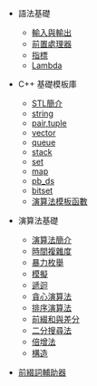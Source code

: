 * 語法基礎
  * [輸入與輸出](/Syntax/optimize.md)
  * [前置處理器](/Syntax/pre_process.md)
  * [指標](/Syntax/pointer.md)
  * [Lambda](/Syntax/function.md)

* C++ 基礎模板庫
  * [STL簡介](/STL/Introduction.md)
  * [string](/STL/string.md)
  * [pair,tuple](/STL/pair.md)
  * [vector](/STL/vector.md)
  * [queue](/STL/queue.md)
  * [stack](/STL/stack.md)
  * [set](/STL/set.md)
  * [map](/STL/map.md)
  * [pb_ds](/STL/pbds.md)
  * [bitset](/STL/bitset.md)
  * [演算法模板函數](/STL/algorithm.md)

* 演算法基礎
  * [演算法簡介](/Basic/Introduction.md)
  * [時間複雜度](/Basic/Time_Complexity.md)
  * [暴力枚舉](/Basic/Enumerate.md)
  * [模擬](/Basic/Implement.md)
  * [遞迴](/Basic/Recursion.md)
  * [貪心演算法](/Basic/Greedy.md)
  * [排序演算法](/Basic/Sort.md)
  * [前綴和與差分](/Basic/Preifx_sum.md)
  * [二分搜尋法](/Basic/Binary_search.md)
  * [倍增法](/Basic/Binay_lifting)
  * [構造](/Basic/Constructive.md)
 
* [前綴詞輔助器](/prefix.html)
